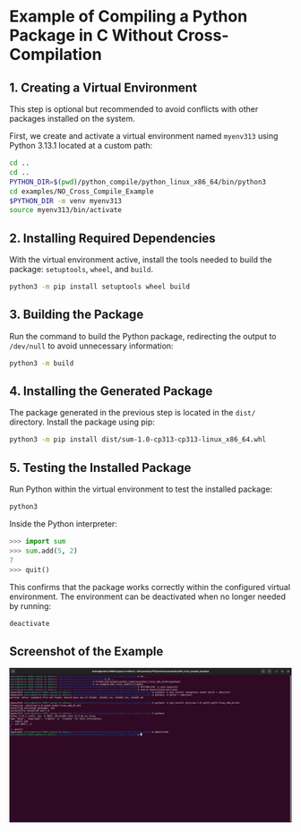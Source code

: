 # Example of Compiling a Python Package in C Without Cross-Compilation

## 1. **Creating a Virtual Environment**
This step is optional but recommended to avoid conflicts with other packages installed on the system.

First, we create and activate a virtual environment named `myenv313` using Python 3.13.1 located at a custom path:

```bash
cd ..
cd ..
PYTHON_DIR=$(pwd)/python_compile/python_linux_x86_64/bin/python3
cd examples/NO_Cross_Compile_Example
$PYTHON_DIR -m venv myenv313
source myenv313/bin/activate
```

## 2. **Installing Required Dependencies**
With the virtual environment active, install the tools needed to build the package: `setuptools`, `wheel`, and `build`.

```bash
python3 -m pip install setuptools wheel build
```

## 3. **Building the Package**
Run the command to build the Python package, redirecting the output to `/dev/null` to avoid unnecessary information:

```bash
python3 -m build
```

## 4. **Installing the Generated Package**
The package generated in the previous step is located in the `dist/` directory. Install the package using pip:

```bash
python3 -m pip install dist/sum-1.0-cp313-cp313-linux_x86_64.whl
```

## 5. **Testing the Installed Package**
Run Python within the virtual environment to test the installed package:

```bash
python3
```

Inside the Python interpreter:

```python
>>> import sum
>>> sum.add(5, 2)
7
>>> quit()
```

This confirms that the package works correctly within the configured virtual environment. The environment can be deactivated when no longer needed by running:

```bash
deactivate
```

## Screenshot of the Example
![Example in a terminal](NO_Cross_Compile_Example.png)
